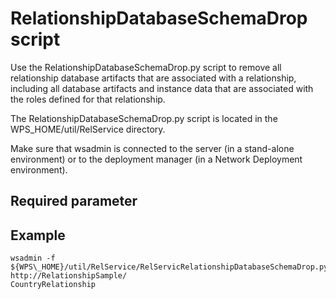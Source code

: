 <!-- image -->

# RelationshipDatabaseSchemaDrop script

Use the RelationshipDatabaseSchemaDrop.py script
to remove all relationship database artifacts that are associated
with a relationship, including all database artifacts and instance
data that are associated with the roles defined for that relationship.

The RelationshipDatabaseSchemaDrop.py script
is located in the WPS\_HOME/util/RelService directory.

Make
sure that wsadmin is connected to the server (in
a stand-alone environment) or to the deployment manager (in a Network
Deployment environment).

## Required parameter

## Example

```
wsadmin -f ${WPS\_HOME}/util/RelService/RelServicRelationshipDatabaseSchemaDrop.py http://RelationshipSample/
CountryRelationship
```